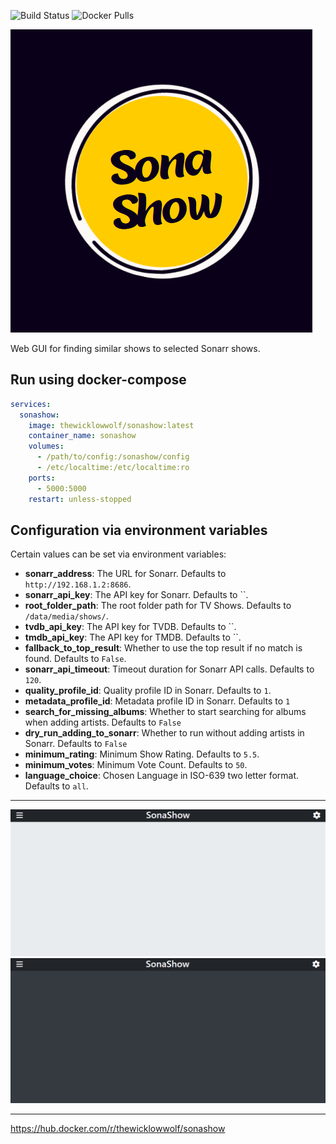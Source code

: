 ![Build Status](https://github.com/TheWicklowWolf/SonaShow/actions/workflows/main.yml/badge.svg)
![Docker Pulls](https://img.shields.io/docker/pulls/thewicklowwolf/sonashow.svg)



<img src="/src/static/sonashow.png" alt="image">


Web GUI for finding similar shows to selected Sonarr shows.


## Run using docker-compose

```yaml
services:
  sonashow:
    image: thewicklowwolf/sonashow:latest
    container_name: sonashow
    volumes:
      - /path/to/config:/sonashow/config
      - /etc/localtime:/etc/localtime:ro
    ports:
      - 5000:5000
    restart: unless-stopped
```

## Configuration via environment variables

Certain values can be set via environment variables:

* __sonarr_address__: The URL for Sonarr. Defaults to `http://192.168.1.2:8686`.
* __sonarr_api_key__: The API key for Sonarr. Defaults to ``.
* __root_folder_path__: The root folder path for TV Shows. Defaults to `/data/media/shows/`.
* __tvdb_api_key__: The API key for TVDB. Defaults to ``.
* __tmdb_api_key__: The API key for TMDB. Defaults to ``.
* __fallback_to_top_result__: Whether to use the top result if no match is found. Defaults to `False`.
* __sonarr_api_timeout__: Timeout duration for Sonarr API calls. Defaults to `120`.
* __quality_profile_id__: Quality profile ID in Sonarr. Defaults to `1`.
* __metadata_profile_id__: Metadata profile ID in Sonarr. Defaults to `1`
* __search_for_missing_albums__: Whether to start searching for albums when adding artists. Defaults to `False`
* __dry_run_adding_to_sonarr__: Whether to run without adding artists in Sonarr. Defaults to `False`
* __minimum_rating__: Minimum Show Rating. Defaults to `5.5`.
* __minimum_votes__: Minimum Vote Count. Defaults to `50`.
* __language_choice__: Chosen Language in ISO-639 two letter format. Defaults to `all`.

---


<img src="/src/static/light.png" alt="image">



<img src="/src/static/dark.png" alt="image">

---

https://hub.docker.com/r/thewicklowwolf/sonashow
